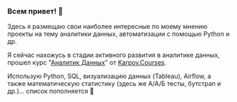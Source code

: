 ### Всем привет! 👋
Здесь я размещаю свои наиболее интересные по моему мнению проекты на тему аналитики данных, автоматизации с помощью Python и др.

Я сейчас нахожусь в стадии активного развития в аналитике данных, прошел курс  "[Аналитик Данных](https://karpov.courses/analytics)" от [Karpov.Courses](https://karpov.courses).

Использую Python, SQL, визуализацию данных (Tableau), Airflow, а также математическую статистику (здесь же А/А/Б тесты, бутстрап и др.)... список пополняется 🙂

<!--
**kidkonn/kidkonn** is a ✨ _special_ ✨ repository because its `README.md` (this file) appears on your GitHub profile.

Here are some ideas to get you started:

- 🔭 I’m currently working on ...
- 🌱 I’m currently learning ...
- 👯 I’m looking to collaborate on ...
- 🤔 I’m looking for help with ...
- 💬 Ask me about ...
- 📫 How to reach me: ...
- 😄 Pronouns: ...
- ⚡ Fun fact: ...
-->
